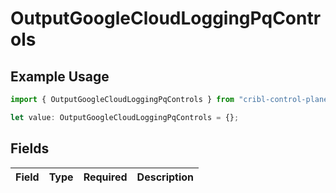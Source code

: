 # OutputGoogleCloudLoggingPqControls

## Example Usage

```typescript
import { OutputGoogleCloudLoggingPqControls } from "cribl-control-plane/models/operations";

let value: OutputGoogleCloudLoggingPqControls = {};
```

## Fields

| Field       | Type        | Required    | Description |
| ----------- | ----------- | ----------- | ----------- |